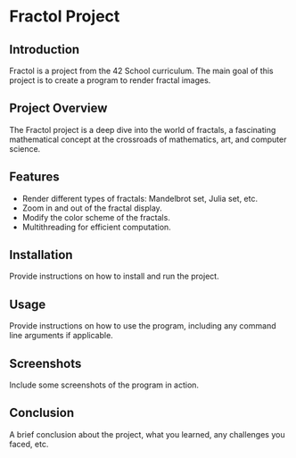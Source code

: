 # Fractol Project

## Introduction
Fractol is a project from the 42 School curriculum. The main goal of this project is to create a program to render fractal images.

## Project Overview
The Fractol project is a deep dive into the world of fractals, a fascinating mathematical concept at the crossroads of mathematics, art, and computer science.

## Features
* Render different types of fractals: Mandelbrot set, Julia set, etc.
* Zoom in and out of the fractal display.
* Modify the color scheme of the fractals.
* Multithreading for efficient computation.

## Installation
Provide instructions on how to install and run the project.

## Usage
Provide instructions on how to use the program, including any command line arguments if applicable.

## Screenshots
Include some screenshots of the program in action.

## Conclusion
A brief conclusion about the project, what you learned, any challenges you faced, etc.
